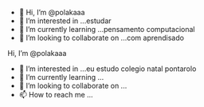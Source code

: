 - 👋 Hi, I’m @polakaaa
- 👀 I’m interested in ...estudar
- 🌱 I’m currently learning ...pensamento computacional
- 💞️ I’m looking to collaborate on ...com aprendisado

<!---
polakaaa/polakaaa is a ✨ special ✨ repository because its `README.md` (this file) appears on your GitHub profile.
You can click the Preview link to take a look at your changes.
--->
Hi, I’m @polakaaa
- 👀 I’m interested in ...eu estudo colegio natal pontarolo
- 🌱 I’m currently learning ...
- 💞️ I’m looking to collaborate on ...
- 📫 How to reach me ...

<!---
polakaaa/polakaaa is a ✨ special ✨ repository because its `README.md` (this file) appears on your GitHub profile.
You can click the Preview link to take a look at your changes.
--->
